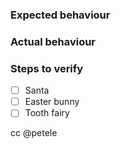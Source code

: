 ### Expected behaviour


### Actual behaviour


### Steps to verify

- [ ] Santa
- [ ] Easter bunny
- [ ] Tooth fairy

cc @petele
